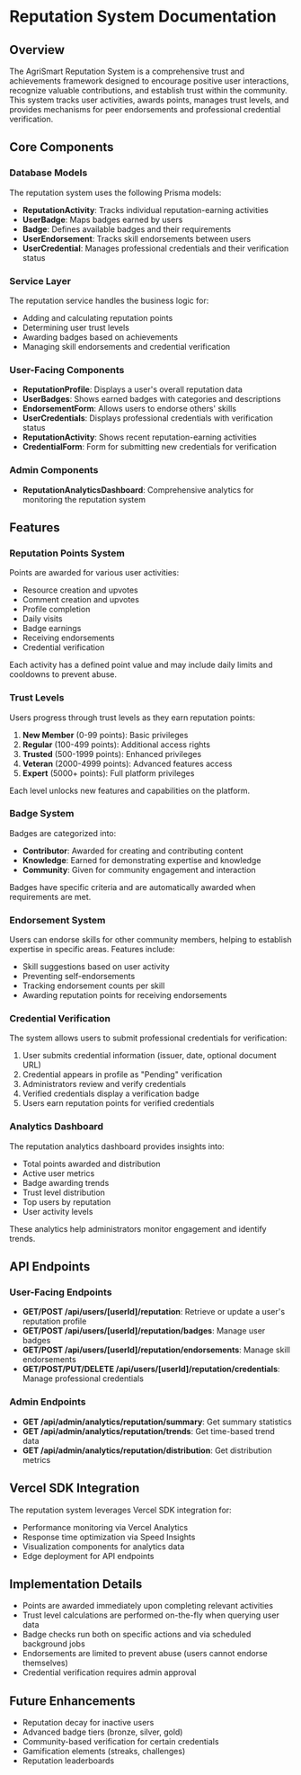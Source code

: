 # Reputation System Documentation

## Overview

The AgriSmart Reputation System is a comprehensive trust and achievements framework designed to encourage positive user interactions, recognize valuable contributions, and establish trust within the community. This system tracks user activities, awards points, manages trust levels, and provides mechanisms for peer endorsements and professional credential verification.

## Core Components

### Database Models

The reputation system uses the following Prisma models:

- **ReputationActivity**: Tracks individual reputation-earning activities
- **UserBadge**: Maps badges earned by users
- **Badge**: Defines available badges and their requirements
- **UserEndorsement**: Tracks skill endorsements between users
- **UserCredential**: Manages professional credentials and their verification status

### Service Layer

The reputation service handles the business logic for:

- Adding and calculating reputation points
- Determining user trust levels
- Awarding badges based on achievements
- Managing skill endorsements and credential verification

### User-Facing Components

- **ReputationProfile**: Displays a user's overall reputation data
- **UserBadges**: Shows earned badges with categories and descriptions
- **EndorsementForm**: Allows users to endorse others' skills
- **UserCredentials**: Displays professional credentials with verification status
- **ReputationActivity**: Shows recent reputation-earning activities
- **CredentialForm**: Form for submitting new credentials for verification

### Admin Components

- **ReputationAnalyticsDashboard**: Comprehensive analytics for monitoring the reputation system

## Features

### Reputation Points System

Points are awarded for various user activities:

- Resource creation and upvotes
- Comment creation and upvotes
- Profile completion
- Daily visits
- Badge earnings
- Receiving endorsements
- Credential verification

Each activity has a defined point value and may include daily limits and cooldowns to prevent abuse.

### Trust Levels

Users progress through trust levels as they earn reputation points:

1. **New Member** (0-99 points): Basic privileges
2. **Regular** (100-499 points): Additional access rights
3. **Trusted** (500-1999 points): Enhanced privileges
4. **Veteran** (2000-4999 points): Advanced features access
5. **Expert** (5000+ points): Full platform privileges

Each level unlocks new features and capabilities on the platform.

### Badge System

Badges are categorized into:

- **Contributor**: Awarded for creating and contributing content
- **Knowledge**: Earned for demonstrating expertise and knowledge
- **Community**: Given for community engagement and interaction

Badges have specific criteria and are automatically awarded when requirements are met.

### Endorsement System

Users can endorse skills for other community members, helping to establish expertise in specific areas. Features include:

- Skill suggestions based on user activity
- Preventing self-endorsements
- Tracking endorsement counts per skill
- Awarding reputation points for receiving endorsements

### Credential Verification

The system allows users to submit professional credentials for verification:

1. User submits credential information (issuer, date, optional document URL)
2. Credential appears in profile as "Pending" verification
3. Administrators review and verify credentials
4. Verified credentials display a verification badge
5. Users earn reputation points for verified credentials

### Analytics Dashboard

The reputation analytics dashboard provides insights into:

- Total points awarded and distribution
- Active user metrics
- Badge awarding trends
- Trust level distribution
- Top users by reputation
- User activity levels

These analytics help administrators monitor engagement and identify trends.

## API Endpoints

### User-Facing Endpoints

- **GET/POST /api/users/[userId]/reputation**: Retrieve or update a user's reputation profile
- **GET/POST /api/users/[userId]/reputation/badges**: Manage user badges
- **GET/POST /api/users/[userId]/reputation/endorsements**: Manage skill endorsements
- **GET/POST/PUT/DELETE /api/users/[userId]/reputation/credentials**: Manage professional credentials

### Admin Endpoints

- **GET /api/admin/analytics/reputation/summary**: Get summary statistics
- **GET /api/admin/analytics/reputation/trends**: Get time-based trend data
- **GET /api/admin/analytics/reputation/distribution**: Get distribution metrics

## Vercel SDK Integration

The reputation system leverages Vercel SDK integration for:

- Performance monitoring via Vercel Analytics
- Response time optimization via Speed Insights
- Visualization components for analytics data
- Edge deployment for API endpoints

## Implementation Details

- Points are awarded immediately upon completing relevant activities
- Trust level calculations are performed on-the-fly when querying user data
- Badge checks run both on specific actions and via scheduled background jobs
- Endorsements are limited to prevent abuse (users cannot endorse themselves)
- Credential verification requires admin approval

## Future Enhancements

- Reputation decay for inactive users
- Advanced badge tiers (bronze, silver, gold)
- Community-based verification for certain credentials
- Gamification elements (streaks, challenges)
- Reputation leaderboards
